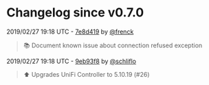 # Changelog since v0.7.0

2019/02/27 19:18 UTC - [7e8d419](https://github.com/hassio-addons/addon-unifi/commit/7e8d41979401b7ea96f4b2027cd2481b1858ca33) by [@frenck](https://github.com/frenck)
> :books: Document known issue about connection refused exception 

2019/02/27 19:18 UTC - [9eb93f8](https://github.com/hassio-addons/addon-unifi/commit/9eb93f8b61811c0a2e8357386a558e80466b1c9a) by [@schliflo](https://github.com/schliflo)
> ⬆️ Upgrades UniFi Controller to 5.10.19 (#26) 

